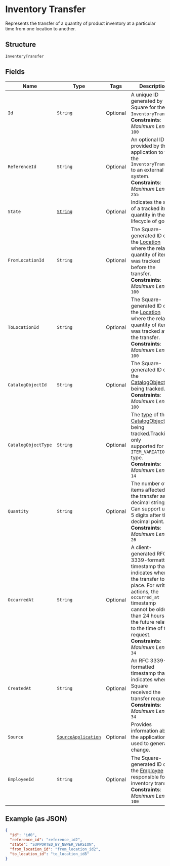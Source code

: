 
# Inventory Transfer

Represents the transfer of a quantity of product inventory at a
particular time from one location to another.

## Structure

`InventoryTransfer`

## Fields

| Name | Type | Tags | Description | Getter |
|  --- | --- | --- | --- | --- |
| `Id` | `String` | Optional | A unique ID generated by Square for the<br>`InventoryTransfer`.<br>**Constraints**: *Maximum Length*: `100` | String getId() |
| `ReferenceId` | `String` | Optional | An optional ID provided by the application to tie the<br>`InventoryTransfer` to an external system.<br>**Constraints**: *Maximum Length*: `255` | String getReferenceId() |
| `State` | [`String`](/doc/models/inventory-state.md) | Optional | Indicates the state of a tracked item quantity in the lifecycle of goods. | String getState() |
| `FromLocationId` | `String` | Optional | The Square-generated ID of the [Location](/doc/models/location.md) where the related<br>quantity of items was tracked before the transfer.<br>**Constraints**: *Maximum Length*: `100` | String getFromLocationId() |
| `ToLocationId` | `String` | Optional | The Square-generated ID of the [Location](/doc/models/location.md) where the related<br>quantity of items was tracked after the transfer.<br>**Constraints**: *Maximum Length*: `100` | String getToLocationId() |
| `CatalogObjectId` | `String` | Optional | The Square-generated ID of the<br>[CatalogObject](/doc/models/catalog-object.md) being tracked.<br>**Constraints**: *Maximum Length*: `100` | String getCatalogObjectId() |
| `CatalogObjectType` | `String` | Optional | The [type](/doc/models/catalog-object-type.md) of the<br>[CatalogObject](/doc/models/catalog-object.md) being tracked.Tracking is only<br>supported for the `ITEM_VARIATION` type.<br>**Constraints**: *Maximum Length*: `14` | String getCatalogObjectType() |
| `Quantity` | `String` | Optional | The number of items affected by the transfer as a decimal string.<br>Can support up to 5 digits after the decimal point.<br>**Constraints**: *Maximum Length*: `26` | String getQuantity() |
| `OccurredAt` | `String` | Optional | A client-generated RFC 3339-formatted timestamp that indicates when<br>the transfer took place. For write actions, the `occurred_at` timestamp<br>cannot be older than 24 hours or in the future relative to the time of the<br>request.<br>**Constraints**: *Maximum Length*: `34` | String getOccurredAt() |
| `CreatedAt` | `String` | Optional | An RFC 3339-formatted timestamp that indicates when Square<br>received the transfer request.<br>**Constraints**: *Maximum Length*: `34` | String getCreatedAt() |
| `Source` | [`SourceApplication`](/doc/models/source-application.md) | Optional | Provides information about the application used to generate a change. | SourceApplication getSource() |
| `EmployeeId` | `String` | Optional | The Square-generated ID of the [Employee](/doc/models/employee.md) responsible for the<br>inventory transfer.<br>**Constraints**: *Maximum Length*: `100` | String getEmployeeId() |

## Example (as JSON)

```json
{
  "id": "id0",
  "reference_id": "reference_id2",
  "state": "SUPPORTED_BY_NEWER_VERSION",
  "from_location_id": "from_location_id2",
  "to_location_id": "to_location_id8"
}
```

